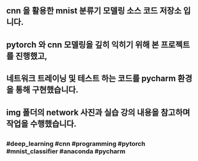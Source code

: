 ##
## cnn 을 활용한 mnist 분류기 모델링 소스 코드 저장소 입니다.
## pytorch 와 cnn 모델링을 깊히 익히기 위해 본 프로젝트를 진행했고,
## 네트워크 트레이닝 및 테스트 하는 코드를 pycharm 환경을 통해 구현했습니다.
## img 폴더의 network 사진과 실습 강의 내용을 참고하며 작업을 수행했습니다.
##
### #deep_learning #cnn #programming #pytorch #mnist_classifier #anaconda #pycharm
##
